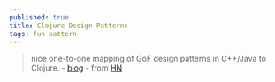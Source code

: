 ```yaml
---
published: true
title: Clojure Design Patterns
tags: fun pattern
---
```

> nice one-to-one mapping of GoF design patterns in C++/Java to Clojure. - [blog](https://mishadoff.com/blog/clojure-design-patterns/) - from [HN](https://news.ycombinator.com/item?id=21018226)
